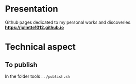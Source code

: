 # Presentation 

Github pages dedicated to my personal works and discoveries.
**https://juliette1012.github.io**

# Technical aspect 
## To publish 
In the folder tools : `./publish.sh`
